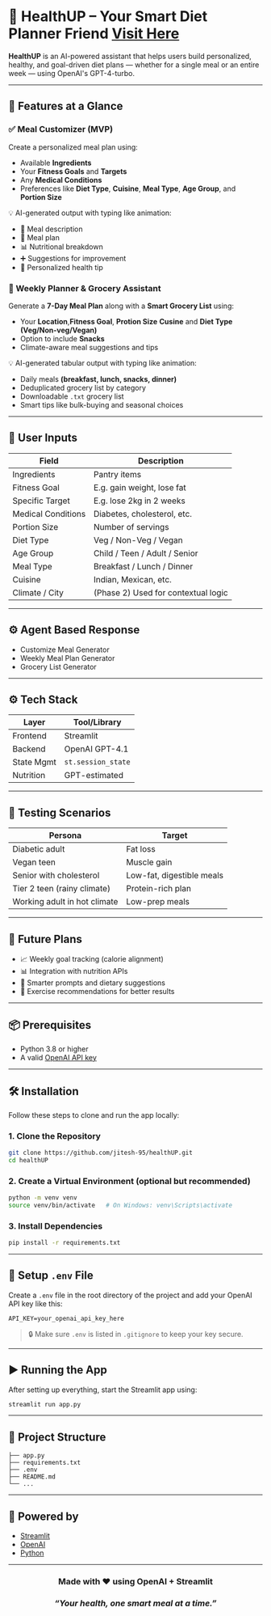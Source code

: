 # 🥗 HealthUP – Your Smart Diet Planner Friend [Visit Here](https://healthup.streamlit.app/)

**HealthUP** is an AI-powered assistant that helps users build personalized, healthy, and goal-driven diet plans — whether for a single meal or an entire week — using OpenAI's GPT-4-turbo.

---

## 🚀 Features at a Glance

### ✅ Meal Customizer (MVP)

Create a personalized meal plan using:

* Available **Ingredients**
* Your **Fitness Goals** and **Targets**
* Any **Medical Conditions**
* Preferences like **Diet Type**, **Cuisine**, **Meal Type**, **Age Group**, and **Portion Size**

💡 AI-generated output with typing like animation:

* 📝 Meal description
* 🥘 Meal plan
* 📊 Nutritional breakdown
* ➕ Suggestions for improvement
* 💬 Personalized health tip

### 📅 Weekly Planner & Grocery Assistant

Generate a **7-Day Meal Plan** along with a **Smart Grocery List** using:

* Your **Location**,**Fitness Goal**, **Protion Size** **Cusine** and **Diet Type (Veg/Non-veg/Vegan)**
* Option to include **Snacks**
* Climate-aware meal suggestions and tips

💡 AI-generated tabular output with typing like animation:

* Daily meals **(breakfast, lunch, snacks, dinner)**
* Deduplicated grocery list by category
* Downloadable `.txt` grocery list
* Smart tips like bulk-buying and seasonal choices

---

## 🧠 User Inputs

| Field              | Description                         |
| ------------------ | ----------------------------------- |
| Ingredients        | Pantry items                        |
| Fitness Goal       | E.g. gain weight, lose fat          |
| Specific Target    | E.g. lose 2kg in 2 weeks            |
| Medical Conditions | Diabetes, cholesterol, etc.         |
| Portion Size       | Number of servings                  |
| Diet Type          | Veg / Non-Veg / Vegan               |
| Age Group          | Child / Teen / Adult / Senior       |
| Meal Type          | Breakfast / Lunch / Dinner          |
| Cuisine            | Indian, Mexican, etc.               |
| Climate / City     | (Phase 2) Used for contextual logic |

---

## ⚙️ Agent Based Response

* Customize Meal Generator
* Weekly Meal Plan Generator
* Grocery List Generator

---

## ⚙️ Tech Stack

| Layer      | Tool/Library       |
| ---------- | ------------------ |
| Frontend   | Streamlit          |
| Backend    | OpenAI GPT-4.1     |
| State Mgmt | `st.session_state` |
| Nutrition  | GPT-estimated      |

---

## 🧪 Testing Scenarios

| Persona                      | Target                    |
| ---------------------------- | ------------------------- |
| Diabetic adult               | Fat loss                  |
| Vegan teen                   | Muscle gain               |
| Senior with cholesterol      | Low-fat, digestible meals |
| Tier 2 teen (rainy climate)  | Protein-rich plan         |
| Working adult in hot climate | Low-prep meals            |

---

## 🧠 Future Plans

* 📈 Weekly goal tracking (calorie alignment)
* 📊 Integration with nutrition APIs
* 🧠 Smarter prompts and dietary suggestions
* 💪 Exercise recommendations for better results

---

## 📦 Prerequisites

- Python 3.8 or higher
- A valid [OpenAI API key](https://platform.openai.com/account/api-keys)

---

## 🛠️ Installation

Follow these steps to clone and run the app locally:

### 1. Clone the Repository

```bash
git clone https://github.com/jitesh-95/healthUP.git
cd healthUP
```

### 2. Create a Virtual Environment (optional but recommended)

```bash
python -m venv venv
source venv/bin/activate   # On Windows: venv\Scripts\activate
```

### 3. Install Dependencies

```bash
pip install -r requirements.txt
```

---

## 🔐 Setup `.env` File

Create a `.env` file in the root directory of the project and add your OpenAI API key like this:

```
API_KEY=your_openai_api_key_here
```

> 🔒 Make sure `.env` is listed in `.gitignore` to keep your key secure.

---

## ▶️ Running the App

After setting up everything, start the Streamlit app using:

```bash
streamlit run app.py
```

---

## 📁 Project Structure

```
├── app.py
├── requirements.txt
├── .env
├── README.md
└── ...
```

---

## 🧠 Powered by

- [Streamlit](https://streamlit.io/)  
- [OpenAI](https://platform.openai.com/)  
- [Python](https://www.python.org/)  

---

<h3 style="text-align: center; width: 100%">Made with ❤️ using OpenAI + Streamlit</h3>
<h3 style="text-align: center; font-style: italic; width: 100%">“Your health, one smart meal at a time.”</h3>

